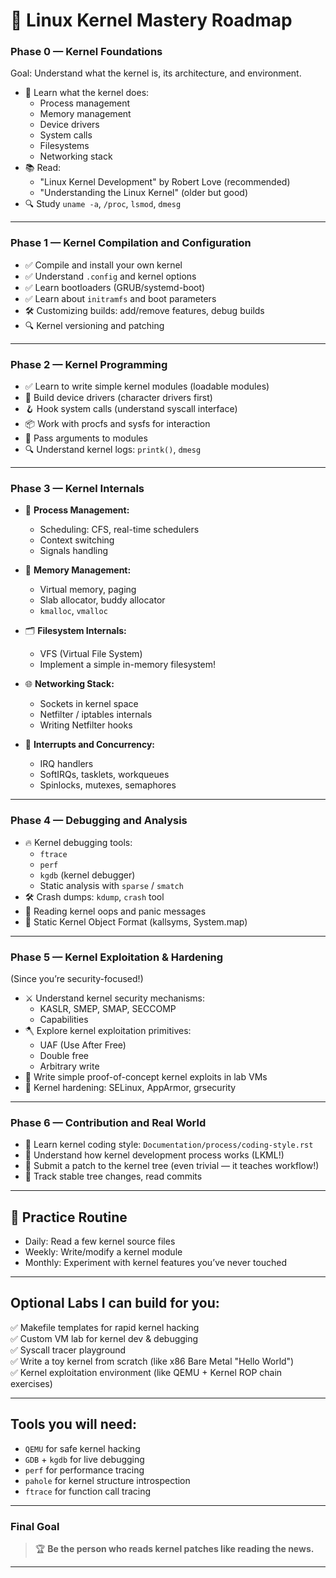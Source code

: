 # 🧩 **Linux Kernel Mastery Roadmap**

### **Phase 0 — Kernel Foundations**
Goal: Understand what the kernel is, its architecture, and environment.

- 📖 Learn what the kernel does:  
  - Process management
  - Memory management
  - Device drivers
  - System calls
  - Filesystems
  - Networking stack
- 📚 Read:  
  - "Linux Kernel Development" by Robert Love (recommended)
  - "Understanding the Linux Kernel" (older but good)
- 🔍 Study `uname -a`, `/proc`, `lsmod`, `dmesg`

---

### **Phase 1 — Kernel Compilation and Configuration**

- ✅ Compile and install your own kernel
- ✅ Understand `.config` and kernel options
- ✅ Learn bootloaders (GRUB/systemd-boot)
- ✅ Learn about `initramfs` and boot parameters
- 🛠️ Customizing builds: add/remove features, debug builds
- 🔍 Kernel versioning and patching

---

### **Phase 2 — Kernel Programming**

- ✅ Learn to write simple kernel modules (loadable modules)
- 🧩 Build device drivers (character drivers first)
- 🪝 Hook system calls (understand syscall interface)
- 📦 Work with procfs and sysfs for interaction
- 🧠 Pass arguments to modules
- 🔍 Understand kernel logs: `printk()`, `dmesg`

---

### **Phase 3 — Kernel Internals**

- 🧬 **Process Management:**
  - Scheduling: CFS, real-time schedulers
  - Context switching
  - Signals handling

- 🧠 **Memory Management:**
  - Virtual memory, paging
  - Slab allocator, buddy allocator
  - `kmalloc`, `vmalloc`

- 🗂️ **Filesystem Internals:**
  - VFS (Virtual File System)
  - Implement a simple in-memory filesystem!

- 🌐 **Networking Stack:**
  - Sockets in kernel space
  - Netfilter / iptables internals
  - Writing Netfilter hooks

- 🧩 **Interrupts and Concurrency:**
  - IRQ handlers
  - SoftIRQs, tasklets, workqueues
  - Spinlocks, mutexes, semaphores

---

### **Phase 4 — Debugging and Analysis**

- 🔥 Kernel debugging tools:
  - `ftrace`
  - `perf`
  - `kgdb` (kernel debugger)
  - Static analysis with `sparse` / `smatch`
- 🛠️ Crash dumps: `kdump`, `crash` tool
- 🧩 Reading kernel oops and panic messages
- 🧩 Static Kernel Object Format (kallsyms, System.map)

---

### **Phase 5 — Kernel Exploitation & Hardening**
(Since you’re security-focused!)

- ⚔️ Understand kernel security mechanisms:  
  - KASLR, SMEP, SMAP, SECCOMP
  - Capabilities
- 🪓 Explore kernel exploitation primitives:  
  - UAF (Use After Free)
  - Double free
  - Arbitrary write
- 🧩 Write simple proof-of-concept kernel exploits in lab VMs
- 🧩 Kernel hardening: SELinux, AppArmor, grsecurity

---

### **Phase 6 — Contribution and Real World**

- 🧩 Learn kernel coding style: `Documentation/process/coding-style.rst`
- 🧩 Understand how kernel development process works (LKML!)
- 🧩 Submit a patch to the kernel tree (even trivial — it teaches workflow!)
- 🧩 Track stable tree changes, read commits

---

## 📅 Practice Routine
- Daily: Read a few kernel source files
- Weekly: Write/modify a kernel module
- Monthly: Experiment with kernel features you’ve never touched

---

## Optional Labs I can build for you:
✅ Makefile templates for rapid kernel hacking  
✅ Custom VM lab for kernel dev & debugging  
✅ Syscall tracer playground  
✅ Write a toy kernel from scratch (like x86 Bare Metal "Hello World")  
✅ Kernel exploitation environment (like QEMU + Kernel ROP chain exercises)  

---

## Tools you will need:
- `QEMU` for safe kernel hacking
- `GDB` + `kgdb` for live debugging
- `perf` for performance tracing
- `pahole` for kernel structure introspection
- `ftrace` for function call tracing

---

### Final Goal
> 🏆 **Be the person who reads kernel patches like reading the news.**

---